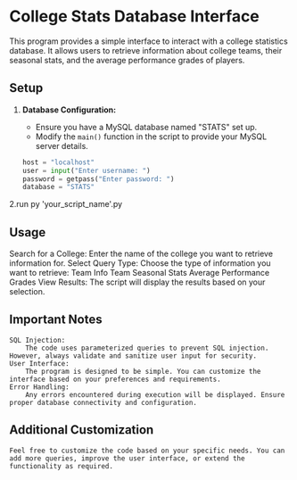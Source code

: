 # College Stats Database Interface

This program provides a simple interface to interact with a college statistics database. 
It allows users to retrieve information about college teams, their seasonal stats, and the average performance grades of players.

## Setup

1. **Database Configuration:**
   - Ensure you have a MySQL database named "STATS" set up.
   - Modify the `main()` function in the script to provide your MySQL server details.

   ```python
   host = "localhost"
   user = input("Enter username: ")
   password = getpass("Enter password: ")
   database = "STATS"

2.run py 'your_script_name'.py

## Usage
Search for a College:
    Enter the name of the college you want to retrieve information for.
Select Query Type:
    Choose the type of information you want to retrieve:
        Team Info
        Team Seasonal Stats
        Average Performance Grades
View Results:
The script will display the results based on your selection.

## Important Notes
    SQL Injection:
        The code uses parameterized queries to prevent SQL injection. However, always validate and sanitize user input for security.
    User Interface:
        The program is designed to be simple. You can customize the interface based on your preferences and requirements.
    Error Handling:
        Any errors encountered during execution will be displayed. Ensure proper database connectivity and configuration.

## Additional Customization
    Feel free to customize the code based on your specific needs. You can add more queries, improve the user interface, or extend the functionality as required.
